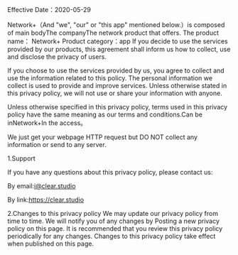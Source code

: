 Effective Date：2020-05-29

Network+（And "we", "our" or "this app" mentioned below.）is composed of main bodyThe companyThe network product that offers.
The product name： Network+
Product category：app
If you decide to use the services provided by our products, this agreement shall inform us how to collect, use and disclose the privacy of users.

If you choose to use the services provided by us, you agree to collect and use the information related to this policy. The personal information we collect is used to provide and improve services. Unless otherwise stated in this privacy policy, we will not use or share your information with anyone.

Unless otherwise specified in this privacy policy, terms used in this privacy policy have the same meaning as our terms and conditions.Can be inNetwork+In the access。


We just get your webpage HTTP request but DO NOT collect any information or send to any server.


1.Support


If you have any questions about this privacy policy, please contact us:

By email:i@clear.studio

By link:https://clear.studio

2.Changes to this privacy policy
We may update our privacy policy from time to time. We will notify you of any changes by Posting a new privacy policy on this page.
It is recommended that you review this privacy policy periodically for any changes. Changes to this privacy policy take effect when published on this page.
